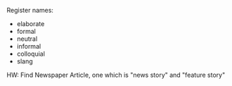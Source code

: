 Register names:
- elaborate
- formal
- neutral
- informal
- colloquial
- slang

HW: Find Newspaper Article, one which is "news story" and "feature story"